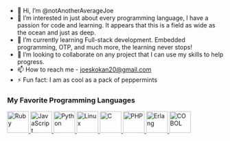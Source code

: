 - 👋 Hi, I’m @notAnotherAverageJoe
- 👀 I’m interested in just about every programming language, I have a passion for code and learning.
  It appears that this is a field as wide as the ocean and just as deep.
- 🌱 I’m currently learning Full-stack development. Embedded programming, OTP, and much more, the learning never stops!
- 💞️ I’m looking to collaborate on any project that I can use my skills to help progress.
- 📫 How to reach me - joeskokan20@gmail.com
- ⚡ Fun fact: I am as cool as a pack of peppermints

### My Favorite Programming Languages

<a href="https://www.ruby-lang.org/">
    <img src="https://upload.wikimedia.org/wikipedia/commons/7/73/Ruby_logo.svg" alt="Ruby" width="50" />
</a>
<a href="https://developer.mozilla.org/en-US/docs/Web/JavaScript">
    <img src="https://upload.wikimedia.org/wikipedia/commons/6/6a/JavaScript-logo.png" alt="JavaScript" width="50" />
</a>
<a href="https://www.python.org/">
    <img src="https://upload.wikimedia.org/wikipedia/commons/c/c3/Python-logo-notext.svg" alt="Python" width="50" />
</a>

<a href="https://www.kernel.org/">
    <img src="https://upload.wikimedia.org/wikipedia/commons/a/af/Tux.png" alt="Linux" width="50" />
</a>

<a href="https://en.wikipedia.org/wiki/C_(programming_language)">
    <img src="https://upload.wikimedia.org/wikipedia/commons/3/35/The_C_Programming_Language_logo.svg" alt="C" width="50" />
</a>
<a href="https://www.php.net/">
    <img src="https://upload.wikimedia.org/wikipedia/commons/2/27/PHP-logo.svg" alt="PHP" width="50" />
</a>
<a href="https://www.erlang.org/">
    <img src="https://upload.wikimedia.org/wikipedia/commons/8/8b/Erlang_logo.svg" alt="Erlang" width="50" />
</a>
<a href="https://en.wikipedia.org/wiki/COBOL">
    <img src="https://via.placeholder.com/150?text=COBOL" alt="COBOL" width="50" />
</a>

<!---
notAnotherAverageJoe/notAnotherAverageJoe is a ✨ special ✨ repository because its `README.md` (this file) appears on your GitHub profile.
You can click the Preview link to take a look at your changes.
--->
